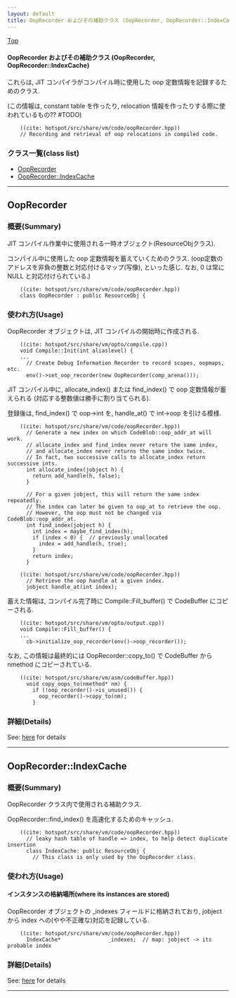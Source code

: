 ```yaml
---
layout: default
title: OopRecorder およびその補助クラス (OopRecorder, OopRecorder::IndexCache)
---
```

[Top](../index.html)

#### OopRecorder およびその補助クラス (OopRecorder, OopRecorder::IndexCache)

これらは, JIT コンパイラがコンパイル時に使用した oop 定数情報を記録するためのクラス.

(この情報は, constant table を作ったり, relocation 情報を作ったりする際に使われているもの?? #TODO)


```
    ((cite: hotspot/src/share/vm/code/oopRecorder.hpp))
    // Recording and retrieval of oop relocations in compiled code.
```


### クラス一覧(class list)

  * [OopRecorder](#no5OYAsnKZ)
  * [OopRecorder::IndexCache](#nozFNWES5f)


---
## <a name="no5OYAsnKZ" id="no5OYAsnKZ">OopRecorder</a>

### 概要(Summary)
JIT コンパイル作業中に使用される一時オブジェクト(ResourceObjクラス).

コンパイル中に使用した oop 定数情報を蓄えていくためのクラス.
(oop定数のアドレスを非負の整数と対応付けるマップ(写像), といった感じ.
なお, 0 は常に NULL と対応付けられている.)


```
    ((cite: hotspot/src/share/vm/code/oopRecorder.hpp))
    class OopRecorder : public ResourceObj {
```

### 使われ方(Usage)
OopRecorder オブジェクトは, JIT コンパイルの開始時に作成される.


```
    ((cite: hotspot/src/share/vm/opto/compile.cpp))
    void Compile::Init(int aliaslevel) {
    ...
      // Create Debug Information Recorder to record scopes, oopmaps, etc.
      env()->set_oop_recorder(new OopRecorder(comp_arena()));
```

JIT コンパイル中に, allocate_index() または find_index() で oop 定数情報が蓄えられる (対応する整数値は勝手に割り当てられる).

登録後は, find_index() で oop->int を, handle_at() で int->oop を引ける模様.


```
    ((cite: hotspot/src/share/vm/code/oopRecorder.hpp))
      // Generate a new index on which CodeBlob::oop_addr_at will work.
      // allocate_index and find_index never return the same index,
      // and allocate_index never returns the same index twice.
      // In fact, two successive calls to allocate_index return successive ints.
      int allocate_index(jobject h) {
        return add_handle(h, false);
      }
    
      // For a given jobject, this will return the same index repeatedly.
      // The index can later be given to oop_at to retrieve the oop.
      // However, the oop must not be changed via CodeBlob::oop_addr_at.
      int find_index(jobject h) {
        int index = maybe_find_index(h);
        if (index < 0) {  // previously unallocated
          index = add_handle(h, true);
        }
        return index;
      }
```


```
    ((cite: hotspot/src/share/vm/code/oopRecorder.hpp))
      // Retrieve the oop handle at a given index.
      jobject handle_at(int index);
```

蓄えた情報は, コンパイル完了時に Compile::Fill_buffer() で CodeBuffer にコピーされる.


```
    ((cite: hotspot/src/share/vm/opto/output.cpp))
    void Compile::Fill_buffer() {
    ...
      cb->initialize_oop_recorder(env()->oop_recorder());
```

なお, この情報は最終的には OopRecorder::copy_to() で CodeBuffer から nmethod にコピーされている.


```
    ((cite: hotspot/src/share/vm/asm/codeBuffer.hpp))
      void copy_oops_to(nmethod* nm) {
        if (!oop_recorder()->is_unused()) {
          oop_recorder()->copy_to(nm);
        }
```




### 詳細(Details)
See: [here](../doxygen/classOopRecorder.html) for details

---
## <a name="nozFNWES5f" id="nozFNWES5f">OopRecorder::IndexCache</a>

### 概要(Summary)
OopRecorder クラス内で使用される補助クラス.

OopRecorder::find_index() を高速化するためのキャッシュ.


```
    ((cite: hotspot/src/share/vm/code/oopRecorder.hpp))
      // leaky hash table of handle => index, to help detect duplicate insertion
      class IndexCache: public ResourceObj {
        // This class is only used by the OopRecorder class.
```

### 使われ方(Usage)
#### インスタンスの格納場所(where its instances are stored)
OopRecorder オブジェクトの _indexes フィールドに格納されており,
jobject から index への(やや不正確な)対応を記録している.


```
    ((cite: hotspot/src/share/vm/code/oopRecorder.hpp))
      IndexCache*               _indexes;  // map: jobject -> its probable index
```




### 詳細(Details)
See: [here](../doxygen/classOopRecorder_1_1IndexCache.html) for details

---
